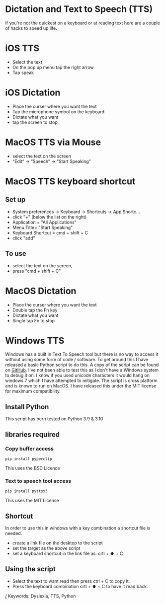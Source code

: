 Dictation and Text to Speech (TTS)
===
If you're not the quickest on a keyboard or at reading text here are a couple of hacks to speed up life.

# iOS TTS
* Select the text
* On the pop up menu tap the right arrow
* Tap speak

# iOS Dictation
* Place the curser where you want the text
* Tap the microphone symbol on the keyboard
* Dictate what you want
* tap the screen to stop.

# MacOS TTS via Mouse
* select the text on the screen
* “Edit” -> “Speech” -> “Start Speaking”

# MacOS TTS keyboard shortcut

## Set up
* System preferences -> Keyboard -> Shortcuts -> App Shortc...
* click "+" (below the list on the right)
* Application = "All Applications"
* Menu Title= "Start Speaking"
* Keyboard Shortcut = cmd + shift + C
* click "add"

## To use
* select the text on the screen, 
* press "cmd + shift + C"

# MacOS Dictation
* Place the curser where you want the text
* Double tap the Fn key
* Dictate what you want
* Single tap Fn to stop

# Windows TTS
Windows has a built in Text To Speech tool but there is no way to access it without using some form of code / software. To get around this I have released a basic Python script to do this. A copy of the script can be found on [GitHub](https://github.com/kryton-me/PyWinTTS). I've not been able to test this as I don't have a Windows system to debug it on. I know if you used unicode characters it would hang on windows 7 which I have attempted to mitigate. The script is cross platform and is known to run on MacOS. I have released this under the MIT license for maximum compatibility.

## Install Python
This script has bern tested on Python 3.9 & 3.10

## libraries required
### Copy buffer access

    pip install pyperclip

This uses the BSD Licence

### Text to speech tool access

    pip install pyttsx3

This uses the MIT License

## Shortcut
In order to use this in windows with a key combination a shortcut file is needed. 
* create a link file on the desktop to the script
* set the target as the above script
* set a keyboard shortcut in the link file as: crtl + ⬆️ + C

## Using the script
* Select the text to want read then press ctrl + C to copy it.
* Press the keyboard combination crtl + ⬆️ + C to have it read back.

[/](/)
Keywords: Dyslexia, TTS, Python